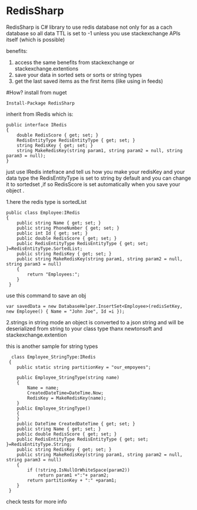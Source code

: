 # RedisSharp
RedisSharp is C# library to use redis database not only for as a cach database 
so all data TTL is set to -1 unless you use stackexchange APIs itself (which is possible)

benefits:
1. access the same benefits from stackexchange or stackexchange.extentions
2. save your data in sorted sets or sorts or string types 
3. get the last saved items as the first items (like using in feeds) 


#How?
install from nuget 

    Install-Package RedisSharp

inherit from IRedis which is:

    public interface IRedis
    {
        double RedisScore { get; set; }
        RedisEntityType RedisEntityType { get; set; }
        string RedisKey { get; set; }
        string MakeRedisKey(string param1, string param2 = null, string param3 = null);
    }

just use IRedis intefrace
and tell us how you make your redisKey and your data type
the RedisEntityType is set to string by default and you can change it to sortedset ,if so RedisScore is set automatically when you save 
your object .

1.here the redis type is sortedList
  
    public class Employee:IRedis
    {
        public string Name { get; set; }    
        public string PhoneNumber { get; set; }
        public int Id { get; set; }
        public double RedisScore { get; set; }
        public RedisEntityType RedisEntityType { get; set; }=RedisEntityType.SortedList;
        public string RedisKey { get; set; }
        public string MakeRedisKey(string param1, string param2 = null, string param3 = null)
        {
            return "Employees:";
        }
     }
    
 
use this command to save an obj 
    
    var savedData = new DatabaseHelper.InsertSet<Employee>(redisSetKey, new Employee() { Name = "John Joe", Id =i });
    
 2.strings
 in string mode an object is converted to a json string and will be deserialized from string to your class type thanx newtonsoft and stackexchange.extention
 
 this is another sample for string types
 
 
      class Employee_StringType:IRedis
     {
        public static string partitionKey = "our_empoyees";

        public Employee_StringType(string name)
        {
            Name = name;
            CreatedDateTime=DateTime.Now;
            RedisKey = MakeRedisKey(name);
        }
        public Employee_StringType()
        {   
        }
        public DateTime CreatedDateTime { get; set; }
        public string Name { get; set; }
        public double RedisScore { get; set; }
        public RedisEntityType RedisEntityType { get; set; }=RedisEntityType.String;
        public string RedisKey { get; set; }
        public string MakeRedisKey(string param1, string param2 = null, string param3 = null)
        {
            if (!string.IsNullOrWhiteSpace(param2))
                return param1 +":"+ param2;
            return partitionKey + ":" +param1;
        }
     }
 

check tests for more info
